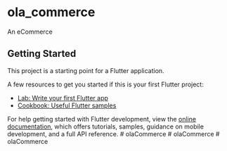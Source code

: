 # ola_commerce

An eCommerce

## Getting Started

This project is a starting point for a Flutter application.

A few resources to get you started if this is your first Flutter project:

- [Lab: Write your first Flutter app](https://docs.flutter.dev/get-started/codelab)
- [Cookbook: Useful Flutter samples](https://docs.flutter.dev/cookbook)

For help getting started with Flutter development, view the
[online documentation](https://docs.flutter.dev/), which offers tutorials,
samples, guidance on mobile development, and a full API reference.
#   o l a C o m m e r c e  
 #   o l a C o m m e r c e  
 #   o l a C o m m e r c e  
 